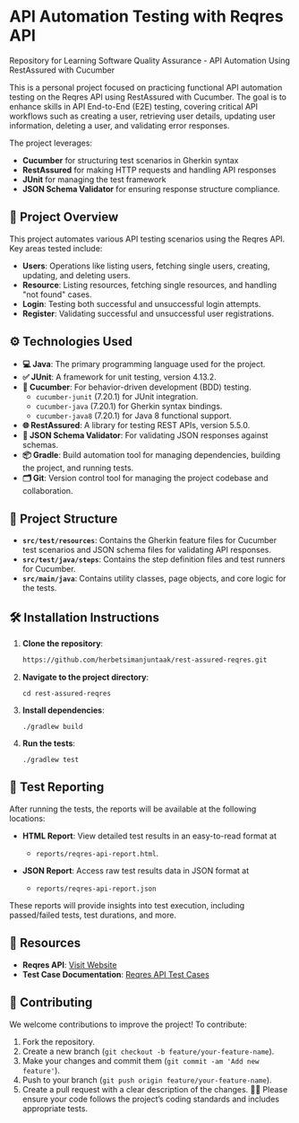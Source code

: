 # API Automation Testing with Reqres API

Repository for Learning Software Quality Assurance - API Automation Using RestAssured with Cucumber

This is a personal project focused on practicing functional API automation testing on the Reqres API using RestAssured
with Cucumber. The goal is to enhance skills in API End-to-End (E2E) testing, covering critical API workflows such as
creating a user, retrieving user details, updating user information, deleting a user, and validating error responses.

The project leverages:

- **Cucumber** for structuring test scenarios in Gherkin syntax
- **RestAssured** for making HTTP requests and handling API responses
- **JUnit** for managing the test framework
- **JSON Schema Validator** for ensuring response structure compliance.

## 🚀 Project Overview

This project automates various API testing scenarios using the Reqres API. Key areas tested include:

- **Users**: Operations like listing users, fetching single users, creating, updating, and deleting users.
- **Resource**: Listing resources, fetching single resources, and handling "not found" cases.
- **Login**: Testing both successful and unsuccessful login attempts.
- **Register**: Validating successful and unsuccessful user registrations.

## ⚙️ Technologies Used

- **💻 Java**: The primary programming language used for the project.
- **✅ JUnit**: A framework for unit testing, version 4.13.2.
- **🍏 Cucumber**: For behavior-driven development (BDD) testing.
    - `cucumber-junit` (7.20.1) for JUnit integration.
    - `cucumber-java` (7.20.1) for Gherkin syntax bindings.
    - `cucumber-java8` (7.20.1) for Java 8 functional support.
- **🌐 RestAssured**: A library for testing REST APIs, version 5.5.0.
- **📑 JSON Schema Validator**: For validating JSON responses against schemas.
- **📦 Gradle**: Build automation tool for managing dependencies, building the project, and running tests.
- **🗂️ Git**: Version control tool for managing the project codebase and collaboration.

## 📂 Project Structure

- **`src/test/resources`**: Contains the Gherkin feature files for Cucumber test scenarios and JSON schema files for
  validating API responses.
- **`src/test/java/steps`**: Contains the step definition files and test runners for Cucumber.
- **`src/main/java`**: Contains utility classes, page objects, and core logic for the tests.

## 🛠️ Installation Instructions

1. **Clone the repository**:
   ```bash
   https://github.com/herbetsimanjuntaak/rest-assured-reqres.git
2. **Navigate to the project directory**:
   ```
   cd rest-assured-reqres
   ```
3. **Install dependencies**:
   ```
   ./gradlew build
   ```
4. **Run the tests**:
   ```
   ./gradlew test
   ```

## 📝 Test Reporting

After running the tests, the reports will be available at the following locations:

- **HTML Report**: View detailed test results in an easy-to-read format at
    - `reports/reqres-api-report.html`.

- **JSON Report**: Access raw test results data in JSON format at
    - `reports/reqres-api-report.json`

These reports will provide insights into test execution, including passed/failed tests, test durations, and more.

## 🔗 Resources

- **Reqres API**: [Visit Website](https://reqres.in/)
- **Test Case Documentation**: [Reqres API Test Cases](https://docs.google.com/spreadsheets/d/1yWwq_G2lcTAUBSiyaBKEvAsQ1SbVBAAyDtkpSzitgQA/edit?usp=sharing)

## 🤝 Contributing

We welcome contributions to improve the project! To contribute:

1. Fork the repository.
2. Create a new branch (`git checkout -b feature/your-feature-name`).
3. Make your changes and commit them (`git commit -am 'Add new feature'`).
4. Push to your branch (`git push origin feature/your-feature-name`).
5. Create a pull request with a clear description of the changes.
   🏃‍♂️
   Please ensure your code follows the project’s coding standards and includes appropriate tests.
